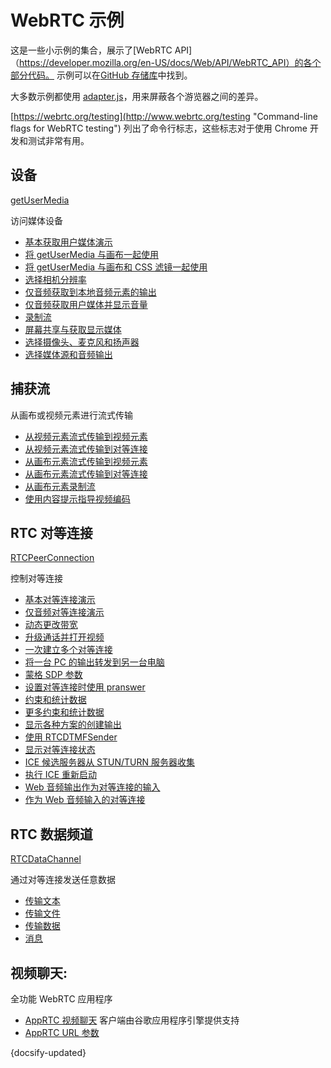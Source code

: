 # WebRTC 示例

这是一些小示例的集合，展示了[WebRTC API]（https://developer.mozilla.org/en-US/docs/Web/API/WebRTC_API）的各个部分代码。
示例可以在[GitHub 存储库](https://github.com/webrtc/samples)中找到。

大多数示例都使用 [adapter.js](https://github.com/webrtc/adapter)，用来屏蔽各个游览器之间的差异。

[https://webrtc.org/testing](http://www.webrtc.org/testing "Command-line flags for WebRTC testing")
列出了命令行标志，这些标志对于使用 Chrome 开发和测试非常有用。

## 设备

[getUserMedia](https://developer.mozilla.org/en-US/docs/Web/API/Navigator/getUserMedia)

访问媒体设备

- [基本获取用户媒体演示](https://webrtc.github.io/samples/src/content/getusermedia/gum/)
- [将 getUserMedia 与画布一起使用](https://webrtc.github.io/samples/src/content/getusermedia/canvas/)
- [将 getUserMedia 与画布和 CSS 滤镜一起使用](https://webrtc.github.io/samples/src/content/getusermedia/filter/)
- [选择相机分辨率](https://webrtc.github.io/samples/src/content/getusermedia/resolution/)
- [仅音频获取到本地音频元素的输出](https://webrtc.github.io/samples/src/content/getusermedia/audio/)
- [仅音频获取用户媒体并显示音量](https://webrtc.github.io/samples/src/content/getusermedia/volume/)
- [录制流](https://webrtc.github.io/samples/src/content/getusermedia/record/)
- [屏幕共享与获取显示媒体](https://webrtc.github.io/samples/src/content/getusermedia/getdisplaymedia/)
- [选择摄像头、麦克风和扬声器](https://webrtc.github.io/samples/src/content/devices/input-output/)
- [选择媒体源和音频输出](https://webrtc.github.io/samples/src/content/devices/multi/)

## 捕获流

从画布或视频元素进行流式传输

- [从视频元素流式传输到视频元素](https://webrtc.github.io/samples/src/content/capture/video-video/)
- [从视频元素流式传输到对等连接](https://webrtc.github.io/samples/src/content/capture/video-pc/)
- [从画布元素流式传输到视频元素](https://webrtc.github.io/samples/src/content/capture/canvas-video/)
- [从画布元素流式传输到对等连接](https://webrtc.github.io/samples/src/content/capture/canvas-pc/)
- [从画布元素录制流](https://webrtc.github.io/samples/src/content/capture/canvas-record/)
- [使用内容提示指导视频编码](https://webrtc.github.io/samples/src/content/capture/video-contenthint/)

## RTC 对等连接

[RTCPeerConnection](https://developer.mozilla.org/en-US/docs/Web/API/RTCPeerConnection)

控制对等连接

- [基本对等连接演示](https://webrtc.github.io/samples/src/content/peerconnection/pc1/)
- [仅音频对等连接演示](https://webrtc.github.io/samples/src/content/peerconnection/audio/)
- [动态更改带宽](https://webrtc.github.io/samples/src/content/peerconnection/bandwidth/)
- [升级通话并打开视频](https://webrtc.github.io/samples/src/content/peerconnection/upgrade/)
- [一次建立多个对等连接](https://webrtc.github.io/samples/src/content/peerconnection/multiple/)
- [将一台 PC 的输出转发到另一台电脑](https://webrtc.github.io/samples/src/content/peerconnection/multiple-relay/)
- [蒙格 SDP 参数](https://webrtc.github.io/samples/src/content/peerconnection/munge-sdp/)
- [设置对等连接时使用 pranswer](https://webrtc.github.io/samples/src/content/peerconnection/pr-answer/)
- [约束和统计数据](https://webrtc.github.io/samples/src/content/peerconnection/constraints/)
- [更多约束和统计数据](https://webrtc.github.io/samples/src/content/peerconnection/old-new-stats/)
- [显示各种方案的创建输出](https://webrtc.github.io/samples/src/content/peerconnection/create-offer/)
- [使用 RTCDTMFSender](https://webrtc.github.io/samples/src/content/peerconnection/dtmf/)
- [显示对等连接状态](https://webrtc.github.io/samples/src/content/peerconnection/states/)
- [ICE 候选服务器从 STUN/TURN 服务器收集](https://webrtc.github.io/samples/src/content/peerconnection/trickle-ice/)
- [执行 ICE 重新启动](https://webrtc.github.io/samples/src/content/peerconnection/restart-ice/)
- [Web 音频输出作为对等连接的输入](https://webrtc.github.io/samples/src/content/peerconnection/webaudio-input/)
- [作为 Web 音频输入的对等连接](https://webrtc.github.io/samples/src/content/peerconnection/webaudio-output/)

## RTC 数据频道

[RTCDataChannel](https://developer.mozilla.org/en-US/docs/Web/API/RTCDataChannel)

通过对等连接发送任意数据

- [传输文本](https://webrtc.github.io/samples/src/content/datachannel/basic/)
- [传输文件](https://webrtc.github.io/samples/src/content/datachannel/filetransfer/)
- [传输数据](https://webrtc.github.io/samples/src/content/datachannel/datatransfer/)
- [消息](https://webrtc.github.io/samples/src/content/datachannel/messaging/)

## 视频聊天:

全功能 WebRTC 应用程序

- [AppRTC 视频聊天](https://apprtc.appspot.com/) 客户端由谷歌应用程序引擎提供支持
- [AppRTC URL 参数](https://apprtc.appspot.com/params.html)

{docsify-updated}
